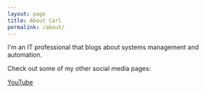 ```yaml
---
layout: page
title: About Carl
permalink: /about/
---
```


I'm an IT professional that blogs about systems management and automation.

Check out some of my other social media pages:

[YouTube](https://www.youtube.com/c/powershellbreakdown)

